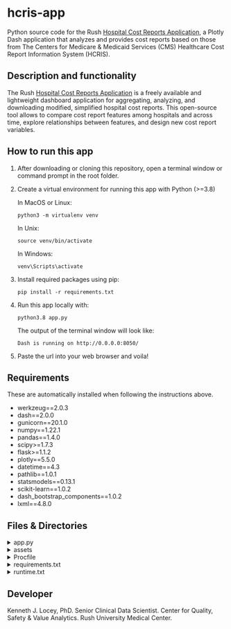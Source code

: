 # hcris-app
Python source code for the Rush [Hospital Cost Reports Application](https://hcris-app.herokuapp.com/), a Plotly Dash application that analyzes and provides cost reports based on those from The Centers for Medicare &amp; Medicaid Services (CMS) Healthcare Cost Report Information System (HCRIS).

## Description and functionality
The Rush [Hospital Cost Reports Application](https://hcris-app.herokuapp.com/) is a freely available and lightweight dashboard application for aggregating, analyzing, and downloading modified, simplified hospital cost reports. This open-source tool allows to compare cost report features among hospitals and across time, explore relationships between features, and design new cost report variables. 

## How to run this app

1. After downloading or cloning this repository, open a terminal window or command prompt in the root folder.

2. Create a virtual environment for running this app with Python (>=3.8)

	In MacOS or Linux:
	  
	```
	python3 -m virtualenv venv
	
	```
	In Unix:
	
	```
	source venv/bin/activate
	
	```
	In Windows: 
	
	```
	venv\Scripts\activate
	```
3. Install required packages using pip:

	```
	pip install -r requirements.txt
	```

4. Run this app locally with:

	```
	python3.8 app.py
	```

	The output of the terminal window will look like:

	```
	Dash is running on http://0.0.0.0:8050/
	```
	
5. Paste the url into your web browser and voila!

## Requirements
These are automatically installed when following the instructions above.

* werkzeug==2.0.3
* dash==2.0.0
* gunicorn==20.1.0
* numpy==1.22.1
* pandas==1.4.0
* scipy>=1.7.3
* flask>=1.1.2
* plotly==5.5.0
* datetime==4.3
* pathlib==1.0.1
* statsmodels==0.13.1
* scikit-learn==1.0.2
* dash_bootstrap_components==1.0.2
* lxml==4.8.0

## Files & Directories

<details><summary>app.py</summary>	
The primary file for running the Rush Hospital Cost Reports application. This file contains the entirety of source code for the app as well as many comments to explain the application's functionality.
</details>

<details><summary>assets</summary>
Files in this directory are used by the application to format its interface or are used as images in this README file. All files except `RUSH_full_color.jpg` were obtained from another open source Plotly Dash app (https://github.com/plotly/dash-sample-apps/tree/main/apps/dash-clinical-analytics/assets.): `Acumin-BdPro.otf`, `base.css`, `clinical-analytics.css`, - `plotly_logo.png`- `resizing.js`


- `Acumin-BdPro.otf`: An OpenType font file used by the application. 
- `base.css` A cascading style sheets (CSS) used by the application. CSS is a stylesheet language used to describe the presentation of a document written in HTML or XML.
- `clinical-analytics.css` An additional css file.
- `plotly_logo.png`
- `RUSH_full_color.jpg`
- `images_for_README`: A directory containing png files used in this README document.
</details>

<details><summary>Procfile</summary>	
This extensionless file is necessary for deployment on Heroku, and essentially tells Heroku how to handle web processes using the gunicorn server. The file contains a single line with the following: `web: gunicorn app:server`
</details>

<details><summary>requirements.txt</summary>		
This file lists all of the software libraries needed for the app to run. When deploying the app on Heroku, this file is used to set up the server with the libraries necessary for running the application. When used locally, this file tells pip which libraries need to be installed (i.e., `pip install -r requirements.txt`).
</details>

<details><summary>runtime.txt</summary>
This file is used when setting up the app to run on an online Heroku server. It contains a single line: `python-3.8.16, indicating the version of python to use. 
</details>

## Developer 
Kenneth J. Locey, PhD. Senior Clinical Data Scientist. Center for Quality, Safety & Value Analytics. Rush University Medical Center.